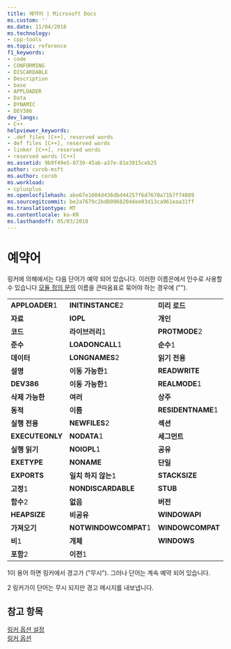 ```yaml
---
title: 예약어 | Microsoft Docs
ms.custom: ''
ms.date: 11/04/2016
ms.technology:
- cpp-tools
ms.topic: reference
f1_keywords:
- code
- CONFORMING
- DISCARDABLE
- Description
- base
- APPLOADER
- Data
- DYNAMIC
- DEV386
dev_langs:
- C++
helpviewer_keywords:
- .def files [C++], reserved words
- def files [C++], reserved words
- linker [C++], reserved words
- reserved words [C++]
ms.assetid: 9b9f49e5-0739-45ab-a37e-81e3915ceb25
author: corob-msft
ms.author: corob
ms.workload:
- cplusplus
ms.openlocfilehash: abe67e1804d436dbd44257f6d7670a71b7f74889
ms.sourcegitcommit: be2a7679c2bd80968204dee03d13ca961eaa31ff
ms.translationtype: MT
ms.contentlocale: ko-KR
ms.lasthandoff: 05/03/2018
---
```

# <a name="reserved-words"></a>예약어
링커에 의해에서는 다음 단어가 예약 되어 있습니다. 이러한 이름은에서 인수로 사용할 수 있습니다 [모듈 정의 문의](../../build/reference/module-definition-dot-def-files.md) 이름을 큰따옴표로 묶어야 하는 경우에 ("").  
  
||||  
|-|-|-|  
|**APPLOADER**1|**INITINSTANCE**2|**미리 로드**|  
|**자료**|**IOPL**|**개인**|  
|**코드**|**라이브러리**1|**PROTMODE**2|  
|**준수**|**LOADONCALL**1|**순수**1|  
|**데이터**|**LONGNAMES**2|**읽기 전용**|  
|**설명**|**이동 가능한**1|**READWRITE**|  
|**DEV386**|**이동 가능한**1|**REALMODE**1|  
|**삭제 가능한**|**여러**|**상주**|  
|**동적**|**이름**|**RESIDENTNAME**1|  
|**실행 전용**|**NEWFILES**2|**섹션**|  
|**EXECUTEONLY**|**NODATA**1|**세그먼트**|  
|**실행 읽기**|**NOIOPL**1|**공유**|  
|**EXETYPE**|**NONAME**|**단일**|  
|**EXPORTS**|**일치 하지 않는**1|**STACKSIZE**|  
|**고정**1|**NONDISCARDABLE**|**STUB**|  
|**함수**2|**없음**|**버전**|  
|**HEAPSIZE**|**비공유**|**WINDOWAPI**|  
|**가져오기**|**NOTWINDOWCOMPAT**1|**WINDOWCOMPAT**|  
|**비**1|**개체**|**WINDOWS**|  
|**포함**2|**이전**1||  
  
 1이 용어 하면 링커에서 경고가 ("무시"). 그러나 단어는 계속 예약 되어 있습니다.  
  
 2 링커가이 단어는 무시 되지만 경고 메시지를 내보냅니다.  
  
## <a name="see-also"></a>참고 항목  
 [링커 옵션 설정](../../build/reference/setting-linker-options.md)   
 [링커 옵션](../../build/reference/linker-options.md)